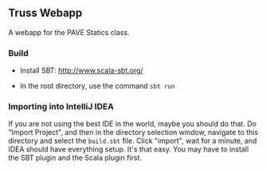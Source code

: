 Truss Webapp
------------

A webapp for the PAVE Statics class.

### Build

- Install SBT: http://www.scala-sbt.org/

- In the root directory, use the command `sbt run`

### Importing into IntelliJ IDEA

If you are not using the best IDE in the world, maybe you should do that.
Do "Import Project", and then in the directory selection window, navigate to
this directory and select the `build.sbt` file. Click "import", wait for
a minute, and IDEA should have everything setup. It's that easy. You may have
to install the SBT plugin and the Scala plugin first.
